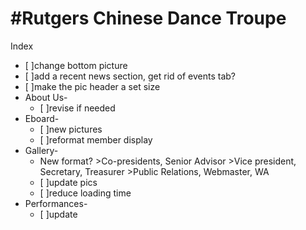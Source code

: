 #Rutgers Chinese Dance Troupe
============================
Index
  - [ ]change bottom picture
  - [ ]add a recent news section, get rid of events tab?
  - [ ]make the pic header a set size
- About Us-
  - [ ]revise if needed
- Eboard- 
  - [ ]new pictures
  - [ ]reformat member display
- Gallery-
  - New format? >Co-presidents, Senior Advisor >Vice president, Secretary, Treasurer >Public Relations, Webmaster, WA
  - [ ]update pics
  - [ ]reduce loading time
- Performances- 
  - [ ]update
